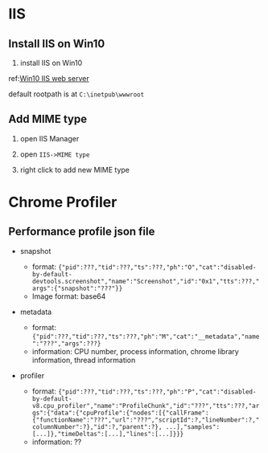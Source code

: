 
# IIS

## Install IIS on Win10

1. install IIS on Win10

ref:[Win10 IIS web server](https://blog.csdn.net/gameplayer097/article/details/83016112)

default rootpath is at `C:\inetpub\wwwroot`

## Add MIME type

1. open IIS Manager

1. open `IIS->MIME type`

1. right click to add new MIME type

# Chrome Profiler

## Performance profile json file

- snapshot
  - format: `{"pid":???,"tid":???,"ts":???,"ph":"O","cat":"disabled-by-default-devtools.screenshot","name":"Screenshot","id":"0x1","tts":???,"args":{"snapshot":"???"}}`
  - Image format: base64

- metadata
  - format: `{"pid":???,"tid":???,"ts":???,"ph":"M","cat":"__metadata","name":"???","args":???}`
  - information: CPU number, process information, chrome library information, thread information
  
- profiler
  - format: `{"pid":???,"tid":???,"ts":???,"ph":"P","cat":"disabled-by-default-v8.cpu_profiler","name":"ProfileChunk","id":"???","tts":???,"args":{"data":{"cpuProfile":{"nodes":[{"callFrame":{"functionName":"???","url":"???","scriptId":?,"lineNumber":?,"columnNumber":?},"id":?,"parent":?}, ...],"samples":[...]},"timeDeltas":[...],"lines":[...]}}}`
  - information: ??
